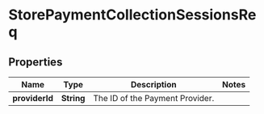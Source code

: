 # StorePaymentCollectionSessionsReq

## Properties
Name | Type | Description | Notes
------------ | ------------- | ------------- | -------------
**providerId** | **String** | The ID of the Payment Provider. | 
